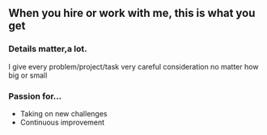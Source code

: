 <!--# ceverhart.github.io-->
## When you hire or work with me, this is what you get
### Details matter,a lot. 
I give every problem/project/task very careful consideration no matter how big or small
### Passion for...
- Taking on new challenges
- Continuous improvement

